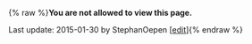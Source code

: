 {% raw %}**You are not allowed to view this page.**

Last update: 2015-01-30 by StephanOepen [[edit](https://github.com/delph-in/docs/wiki/LtgOslo_Goals/_edit)]{% endraw %}